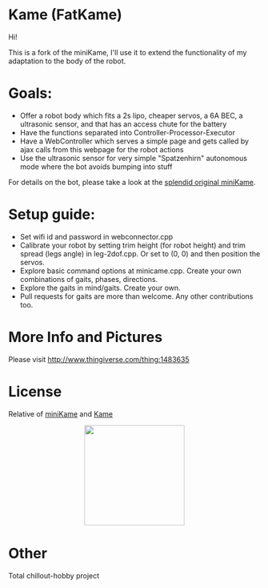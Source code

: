 # Kame (FatKame)

Hi!

This is a fork of the miniKame, I'll use it to extend the functionality of my adaptation to the body of the robot.

# Goals:

- Offer a robot body which fits a 2s lipo, cheaper servos, a 6A BEC, a ultrasonic sensor, and that has an access chute for the battery 
- Have the functions separated into Controller-Processor-Executor
- Have a WebController which serves a simple page and gets called by ajax calls from this webpage for the robot actions
- Use the ultrasonic sensor for very simple "Spatzenhirn" autonomous mode where the bot avoids bumping into stuff

For details on the bot, please take a look at the [splendid original miniKame](https://github.com/bqlabs/miniKame).

# Setup guide:

- Set wifi id and password in webconnector.cpp
- Calibrate your robot by setting trim height (for robot height) and trim spread (legs angle) in leg-2dof.cpp. Or set to (0, 0) and then position the servos.
- Explore basic command options at minicame.cpp. Create your own combinations of gaits, phases, directions.
- Explore the gaits in mind/gaits. Create your own.
- Pull requests for gaits are more than welcome. Any other contributions too.

# More Info and Pictures

Please visit
http://www.thingiverse.com/thing:1483635

# License

Relative of [miniKame](https://github.com/bqlabs/miniKame) and [Kame](https://github.com/bqlabs/kame)

<p align="center">
<img src="doc/images/by-sa.png" width="200" align = "center">
</p>

# Other

Total chillout-hobby project
